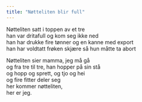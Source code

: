 ```yaml
---
title: "Nøtteliten blir full"
---
```


Nøtteliten satt i toppen av et tre   
han var dritafull og kom seg ikke ned   
han har drukke fire tønner og en kanne med export  
han har voldtatt frøken skjære så hun måtte ta abort  

Nøtteliten sier mamma, jeg må gå  
og fra tre til tre, han hopper på sin stå  
og hopp og sprett, og tjo og hei  
og fire fitter deler seg  
her kommer nøtteliten,   
her er jeg.  